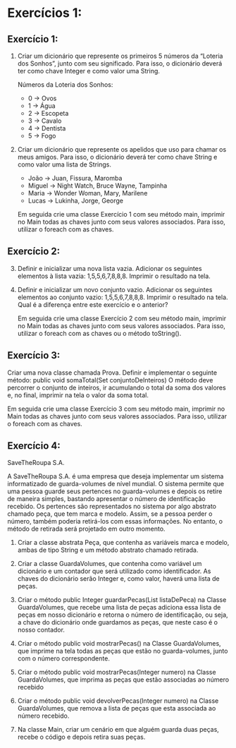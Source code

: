 # Exercícios 1:

## Exercício 1:

1. Criar um dicionário que represente os primeiros 5 números da “Loteria dos
Sonhos”, junto com seu significado. Para isso, o dicionário deverá ter como
chave Integer e como valor uma String.

    Números da Loteria dos Sonhos:

    - 0 → Ovos
    - 1 → Água
    - 2 → Escopeta
    - 3 → Cavalo
    - 4 → Dentista
    - 5 → Fogo

2. Criar um dicionário que represente os apelidos que uso para chamar os
meus amigos. Para isso, o dicionário deverá ter como chave String e como
valor uma lista de Strings.

    - João → Juan, Fissura, Maromba
    - Miguel → Night Watch, Bruce Wayne, Tampinha
    - Maria → Wonder Woman, Mary, Marilene
    - Lucas → Lukinha, Jorge, George

    Em seguida crie uma classe Exercício 1 com seu método main, imprimir no
    Main todas as chaves junto com seus valores associados. Para isso, utilizar
    o foreach com as chaves.

## Exercício 2:

3. Definir e inicializar uma nova lista vazia. Adicionar os seguintes
elementos à lista vazia: 1,5,5,6,7,8,8,8.
Imprimir o resultado na tela.

4. Definir e inicializar um novo conjunto vazio. Adicionar os seguintes
elementos ao conjunto vazio: 1,5,5,6,7,8,8,8.
Imprimir o resultado na tela. Qual é a diferença entre este exercício e o
anterior?

    Em seguida crie uma classe Exercício 2 com seu método main, imprimir no
    Main todas as chaves junto com seus valores associados. Para isso, utilizar
    o foreach com as chaves ou o método toString().

## Exercício 3:

Criar uma nova classe chamada Prova. Definir e implementar o seguinte método:
public void somaTotal(Set<Integer> conjuntoDeInteiros)
O método deve percorrer o conjunto de inteiros, ir acumulando o total da soma
dos valores e, no final, imprimir na
tela o valor da soma total.

Em seguida crie uma classe Exercício 3 com seu método main, imprimir no
Main todas as chaves junto com seus valores associados. Para isso, utilizar
o foreach com as chaves.

## Exercício 4:

SaveTheRoupa S.A.

A SaveTheRoupa S.A. é uma empresa que deseja implementar um sistema
informatizado de guarda-volumes de nível mundial. O sistema permite que uma
pessoa guarde seus pertences no guarda-volumes e depois os retire de maneira
simples, bastando apresentar o número de identificação recebido.
Os pertences são representados no sistema por algo abstrato chamado peça,
que tem marca e modelo. Assim, se a pessoa perder o número, também poderia
retirá-los com essas informações. No entanto, o método de retirada será
projetado em outro momento.

1. Criar a classe abstrata Peça, que contenha as variáveis marca e modelo,
ambas de tipo String e um método abstrato chamado retirada.

2. Criar a classe GuardaVolumes, que contenha como variável um dicionário
e um contador que será utilizado como identificador. As chaves do
dicionário serão Integer e, como valor, haverá uma lista de peças.

3. Criar o método public Integer guardarPecas(List<Peca> listaDePeca) na
Classe GuardaVolumes, que recebe uma lista de peças adiciona essa lista
de peças em nosso dicionário e retorna o número de identificação, ou seja,
a chave do dicionário onde guardamos as peças, que neste caso é o nosso
contador.

4. Criar o método public void mostrarPecas() na Classe GuardaVolumes,
que imprime na tela todas as peças que estão no guarda-volumes, junto
com o número correspondente.

5. Criar o método public void mostrarPecas(Integer numero) na Classe
GuardaVolumes, que imprima as peças que estão associadas ao número
recebido

6. Criar o método public void devolverPecas(Integer numero) na Classe
GuardaVolumes, que remova a lista de peças que esta associada ao
número recebido.

7. Na classe Main, criar um cenário em que alguém guarda duas peças,
recebe o código e depois retira suas peças.